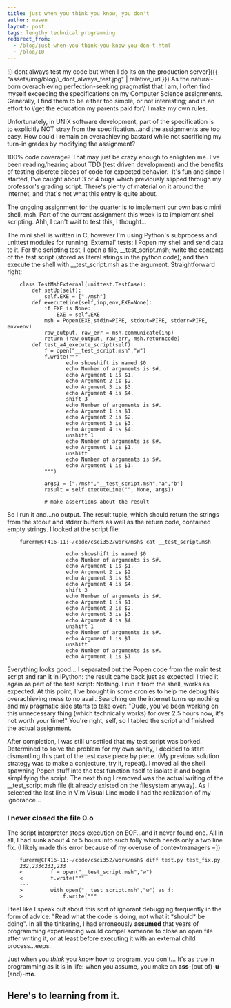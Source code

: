 ```yaml
---
title: just when you think you know, you don't
author: masen
layout: post
tags: lengthy technical programming
redirect_from:
  - /blog/just-when-you-think-you-know-you-don-t.html
  - /blog/10
---
```


<span class="image right" style="width: 180px">
![I dont always test my code but when I do its on the production
server]({{ "assets/img/blog/i_dont_always_test.jpg" | relative_url }})</span>
As the natural-born overachieving perfection-seeking pragmatist that I am,
I often find myself exceeding the specifications on my Computer Science
assignments. Generally, I find them to be either too simple, or not
interesting; and in an effort to \'get the education my parents paid
for\' I make my own rules.

Unfortunately, in UNIX software development, part of the specification
is to explicitly NOT stray from the specification...and the assignments
are too easy. How could I remain an overachieving bastard while not
sacrificing my turn-in grades by modifying the assignment?

100% code coverage? That may just be crazy enough to enlighten me. I\'ve
been reading/hearing about TDD (test driven development) and the
benefits of testing discrete pieces of code for expected
behavior.  It\'s fun and since I started, I\'ve caught about 3 or 4 bugs
which previously slipped through my professor\'s grading
script. There\'s plenty of material on it around the internet, and
that\'s not what this entry is quite about.

The ongoing assignment for the quarter is to implement our own basic
mini shell, msh. Part of the current assignment this week is to
implement shell scripting. Ahh, I can\'t wait to test this, I
thought...

The mini shell is written in C, however I\'m using Python\'s subprocess
and unittest modules for running \'External\' tests: I Popen my shell
and send data to it. For the scripting test, I open a file,
\_\_test\_script.msh; write the contents of the test script (stored
as literal strings in the python code); and then execute the shell with
\_\_test\_script.msh as the argument. Straightforward right:

```
    class TestMshExternal(unittest.TestCase):
        def setUp(self):
            self.EXE = ["./msh"]
        def executeLine(self,inp,env,EXE=None):
            if EXE is None:
                EXE = self.EXE
            msh = Popen(EXE,stdin=PIPE, stdout=PIPE, stderr=PIPE, env=env)
            raw_output, raw_err = msh.communicate(inp)
            return (raw_output, raw_err, msh.returncode)
        def test_a4_execute_script(self):
            f = open("__test_script.msh","w")
            f.write("""
                   echo showshift is named $0
                   echo Number of arguments is $#.
                   echo Argument 1 is $1.
                   echo Argument 2 is $2.
                   echo Argument 3 is $3.
                   echo Argument 4 is $4.
                   shift 3
                   echo Number of arguments is $#.
                   echo Argument 1 is $1.
                   echo Argument 2 is $2.
                   echo Argument 3 is $3.
                   echo Argument 4 is $4.
                   unshift 1
                   echo Number of arguments is $#.
                   echo Argument 1 is $1.                                                                                                                                                
                   unshift
                   echo Number of arguments is $#.
                   echo Argument 1 is $1.
            """)

            args1 = ["./msh","__test_script.msh","a","b"]
            result = self.executeLine("", None, args1)

            # make assertions about the result
```

So I run it and...no output. The result tuple, which should return the
strings from the stdout and stderr buffers as well as the return code,
contained empty strings. I looked at the script file:

```
    furerm@CF416-11:~/code/csci352/work/msh$ cat __test_script.msh

                   echo showshift is named $0
                   echo Number of arguments is $#.
                   echo Argument 1 is $1.
                   echo Argument 2 is $2.
                   echo Argument 3 is $3.
                   echo Argument 4 is $4.
                   shift 3
                   echo Number of arguments is $#.
                   echo Argument 1 is $1.
                   echo Argument 2 is $2.
                   echo Argument 3 is $3.
                   echo Argument 4 is $4.
                   unshift 1
                   echo Number of arguments is $#.
                   echo Argument 1 is $1.
                   unshift
                   echo Number of arguments is $#.
                   echo Argument 1 is $1.
```

Everything looks good... I separated out the Popen code from the main
test script and ran it in iPython: the result came back just as
expected! I tried it again as part of the test script: Nothing. I run it
from the shell, works as expected. At this point, I\'ve brought in
some cronies to help me debug this overachieving mess to no avail.
Searching on the internet turns up nothing and my pragmatic side starts
to take over: \"Dude, you\'ve been working on this unnecessary thing
(which technically works) for over 2.5 hours now, it\'s not worth your
time!\" You\'re right, self, so I tabled the script and finished the
actual assignment.

After completion, I was still unsettled that my test script was borked.
Determined to solve the problem for my own sanity, I decided to start
dismantling this part of the test case piece by piece. (My previous
solution strategy was to make a conjecture, try it, repeat). I moved all
the shell spawning Popen stuff into the test function itself to isolate
it and began simplifying the script. The next thing I removed was the
actual writing of the \_\_test\_script.msh file (it already existed on
the filesystem anyway). As I selected the last line in Vim Visual Line
mode I had the realization of my ignorance...

### I never closed the file 0.o

The script interpreter stops execution on EOF...and it never found one.
All in all, I had sunk about 4 or 5 hours into such folly which needs
only a two line fix. (I likely made this error because of my overuse of
contextmanagers =\])

```
    furerm@CF416-11:~/code/csci352/work/msh$ diff test.py test_fix.py
    232,233c232,233
    <         f = open("__test_script.msh","w")
    <         f.write("""
    ---
    >         with open("__test_script.msh","w") as f:
    >             f.write("""
```

I feel like I speak out about this sort of ignorant debugging frequently
in the form of advice: \"Read what the code is doing, not what it
\*should\* be doing\". In all the tinkering, I had erroneously
**assumed** that years of programming experiencing would compel someone
to close an open file after writing it, or at least before executing it
with an external child process...eeps.

Just when you *think* you *know* how to program, you don\'t... It\'s as
true in programming as it is in life: when you assume, you make an
**ass**-(out of)-**u**-(and)-**me**.

Here\'s to learning from it.
----------------------------
